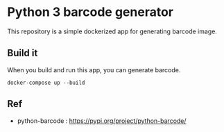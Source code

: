 # Python 3 barcode generator

This repository is a simple dockerized app for generating barcode image.

## Build it

When you build and run this app, you can generate barcode.

```
docker-compose up --build
```

## Ref

* python-barcode : https://pypi.org/project/python-barcode/